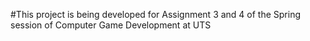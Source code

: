 #This project is being developed for Assignment 3 and 4 of the Spring session of Computer Game Development at UTS
